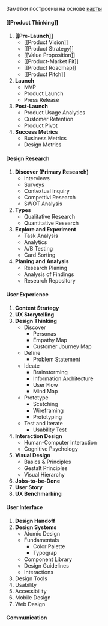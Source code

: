 Заметки построены на основе [карты](https://product-design-roadmap.com/)

#### [[Product Thinking]]
1. **[[Pre-Launch]]**
   - [[Product Vision]]
   - [[Product Strategy]]
   - [[Value Proposition]]
   - [[Product-Market Fit]]
   - [[Product Roadmap]]
   - [[Product Pitch]]
2. **Launch**
   - MVP
   - Product Launch
   - Press Release
3. **Post-Launch**
   - Product Usage Analytics
   - Customer Retention
   - Product Pivot
4. **Success Metrics**
   - Business Metrics
   - Design Metrics
#### Design Research
1. **Discover (Primary Research)**
   - Interviews
   - Surveys
   - Contextual Inquiry
   - Compettivi Research
   - SWOT Analysis
2. **Types**
   - Qualitative Research
   - Quantitative Research
3. **Explore and Experiment**
   - Task Analysis
   - Analytics
   - A/B Testing
   - Card Sorting
4. **Planing and Analysis**
   - Research Planing
   - Analysis of Findings
   - Research Repository

#### User Experience
1. **Content Strategy**
2. **UX Storytelling**
3. **Design Thinking**
	- Discover
	     - Personas
	     - Empathy Map
	     - Customer Journey Map
	- Define
	     - Problem Statement
	- Ideate
		- Brainstorming
		- Information Architecture
		- User Flow
		- Mind Map
	- Prototype
		- Scetching
		- Wireframing
		- Prototyping
	- Test and Iterate
		- Usability Test
4. **Interaction Design**
	- Human-Computer Interaction
	- Cognitive Psychology
5. **Visual Design**
	- Basics & Principles
	- Gestalt Principles
	- Visual Hierarchy
6. **Jobs-to-be-Done**
7. **User Story**
8. **UX Benchmarking**
#### User Interface
1. **Design Handoff**
2. **Design Systems**
   - Atomic Design
   - Fundamentals
     - Color Palette
     - Typograp
   - Component Library
   - Design Guidelines
   - Interactions
3. Design Tools
4. Usability
5. Accessibility
6. Mobile Design
7. Web Design
#### Communication

